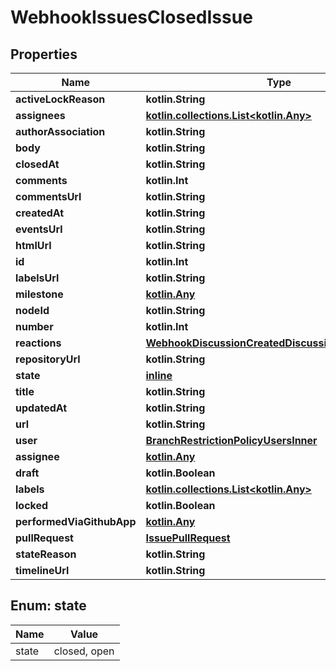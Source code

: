 
# WebhookIssuesClosedIssue

## Properties
Name | Type | Description | Notes
------------ | ------------- | ------------- | -------------
**activeLockReason** | **kotlin.String** |  | 
**assignees** | [**kotlin.collections.List&lt;kotlin.Any&gt;**](kotlin.Any.md) |  | 
**authorAssociation** | **kotlin.String** |  | 
**body** | **kotlin.String** |  | 
**closedAt** | **kotlin.String** |  | 
**comments** | **kotlin.Int** |  | 
**commentsUrl** | **kotlin.String** |  | 
**createdAt** | **kotlin.String** |  | 
**eventsUrl** | **kotlin.String** |  | 
**htmlUrl** | **kotlin.String** |  | 
**id** | **kotlin.Int** |  | 
**labelsUrl** | **kotlin.String** |  | 
**milestone** | [**kotlin.Any**](.md) |  | 
**nodeId** | **kotlin.String** |  | 
**number** | **kotlin.Int** |  | 
**reactions** | [**WebhookDiscussionCreatedDiscussionAllOfReactions**](WebhookDiscussionCreatedDiscussionAllOfReactions.md) |  | 
**repositoryUrl** | **kotlin.String** |  | 
**state** | [**inline**](#State) |  | 
**title** | **kotlin.String** |  | 
**updatedAt** | **kotlin.String** |  | 
**url** | **kotlin.String** |  | 
**user** | [**BranchRestrictionPolicyUsersInner**](BranchRestrictionPolicyUsersInner.md) |  | 
**assignee** | [**kotlin.Any**](.md) |  |  [optional]
**draft** | **kotlin.Boolean** |  |  [optional]
**labels** | [**kotlin.collections.List&lt;kotlin.Any&gt;**](kotlin.Any.md) |  |  [optional]
**locked** | **kotlin.Boolean** |  |  [optional]
**performedViaGithubApp** | [**kotlin.Any**](.md) |  |  [optional]
**pullRequest** | [**IssuePullRequest**](IssuePullRequest.md) |  |  [optional]
**stateReason** | **kotlin.String** |  |  [optional]
**timelineUrl** | **kotlin.String** |  |  [optional]


<a id="State"></a>
## Enum: state
Name | Value
---- | -----
state | closed, open



